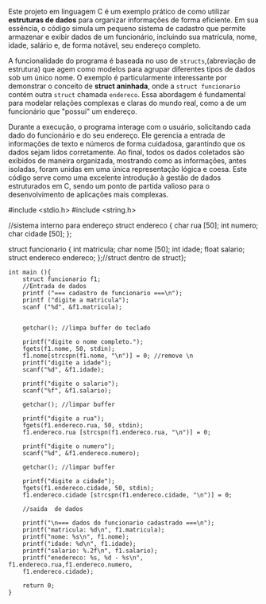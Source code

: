 Este projeto em linguagem C é um exemplo prático de como utilizar **estruturas de dados** para organizar informações de forma eficiente. Em sua essência, o código simula um pequeno sistema de cadastro que permite armazenar e exibir dados de um funcionário, incluindo sua matrícula, nome, idade, salário e, de forma notável, seu endereço completo.

A funcionalidade do programa é baseada no uso de `structs`,(abreviação de estrutura) que agem como modelos para agrupar diferentes tipos de dados sob um único nome. O exemplo é particularmente interessante por demonstrar o conceito de **struct aninhada**, onde a `struct funcionario` contém outra `struct` chamada `endereco`. Essa abordagem é fundamental para modelar relações complexas e claras do mundo real, como a de um funcionário que "possui" um endereço.

Durante a execução, o programa interage com o usuário, solicitando cada dado do funcionário e do seu endereço. Ele gerencia a entrada de informações de texto e números de forma cuidadosa, garantindo que os dados sejam lidos corretamente. Ao final, todos os dados coletados são exibidos de maneira organizada, mostrando como as informações, antes isoladas, foram unidas em uma única representação lógica e coesa. Este código serve como uma excelente introdução à gestão de dados estruturados em C, sendo um ponto de partida valioso para o desenvolvimento de aplicações mais complexas.

#include <stdio.h>
#include <string.h>

//sistema interno para endereço
struct endereco {
    char rua [50];
    int numero;
    char cidade [50];
};

struct funcionario {
    int matricula;
    char nome [50];
    int idade;
    float salario;
    struct endereco endereco; };//struct dentro de struct};
    
    int main (){
        struct funcionario f1;
        //Entrada de dados
        printf ("=== cadastro de funcionario ===\n");
        printf ("digite a matricula");
        scanf ("%d", &f1.matricula);
        
        
        getchar(); //limpa buffer do teclado
        
        printf("digite o nome completo.");
        fgets(f1.nome, 50, stdin);
        f1.nome[strcspn(f1.nome, "\n")] = 0; //remove \n
        printf("digite a idade");
        scanf("%d", &f1.idade);
        
        printf("digite o salario");
        scanf("%f", &f1.salario);
        
        getchar(); //limpar buffer
        
        printf("digite a rua");
        fgets(f1.endereco.rua, 50, stdin);
        f1.endereco.rua [strcspn(f1.endereco.rua, "\n")] = 0;
        
        printf("digite o numero");
        scanf("%d", &f1.endereco.numero);
        
        getchar(); //limpar buffer
        
        printf("digite a cidade");
        fgets(f1.endereco.cidade, 50, stdin);
        f1.endereco.cidade [strcspn(f1.endereco.cidade, "\n")] = 0;
        
        //saida  de dados
        
        printf("\n=== dados do funcionario cadastrado ===\n");
        printf("matricula: %d\n", f1.matricula);
        printf("nome: %s\n", f1.nome);
        printf("idade: %d\n", f1.idade);
        printf("salario: %.2f\n", f1.salario);
        printf("enedereco: %s, %d - %s\n", f1.endereco.rua,f1.endereco.numero,
        f1.endereco.cidade);
        
        return 0;
    }
